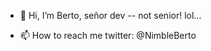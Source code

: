- 👋 Hi, I’m Berto, señor dev -- not senior! lol...

- 📫 How to reach me twitter: @NimbleBerto

<!---
c9obvi/c9obvi is a ✨ special ✨ repository because its `README.md` (this file) appears on your GitHub profile.
You can click the Preview link to take a look at your changes.
--->
